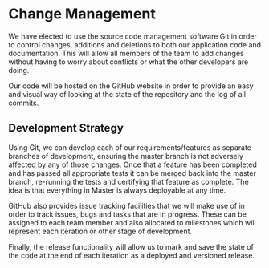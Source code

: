 # Change Management

We have elected to use the source code management software Git in order to control changes, additions and deletions to both our application code and documentation. This will allow all members of the team to add changes without having to worry about conflicts or what the other developers are doing.

Our code will be hosted on the GitHub website in order to provide an easy and visual way of looking at the state of the repository and the log of all commits.

## Development Strategy

Using Git, we can develop each of our requirements/features as separate branches of development, ensuring the master branch is not adversely affected by any of those changes. Once that a feature has been completed and has passed all appropriate tests it can be merged back into the master branch, re-running the tests and certifying that feature as complete. The idea is that everything in Master is always deployable at any time.

GitHub also provides issue tracking facilities that we will make use of in order to track issues, bugs and tasks that are in progress. These can be assigned to each team member and also allocated to milestones which will represent each iteration or other stage of development.

Finally, the release functionality will allow us to mark and save the state of the code at the end of each iteration as a deployed and versioned release.
